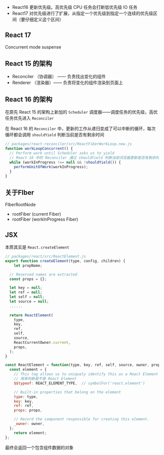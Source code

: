 - React16 更新优先级。高优先级 CPU 任务会打断低优先级 IO 任务
- React17 对优先级进行了扩展，从指定一个优先级到指定一个连续的优先级区间（要仔细定义这个区间）

## React 17

Concurrent mode suspense

 ## React 15 的架构

- Reconciler （协调器） —— 负责找出变化的组件
- Renderer （渲染器）—— 负责将变化的组件渲染到页面上

## React 16 的架构

在原先 React 15 的架构上新加的 `Scheduler` 调度器——调度任务的优先级，高优任务优先进入 `Reconciler`

在 React 16 的 `Reconciler` 中，更新的工作从递归变成了可以中断的循环，每次循环都会调用 `shouldYield` 判断当前是否有剩余时间

```js
// packages/react-reconciler/src/ReactFiberWorkLoop.new.js
function workLoopConcurrent() {
  // Perform work until Scheduler asks us to yield
  // React 16 中的 Reconciler 通过 shouldYield 判断当前浏览器更新是否有剩余时间
  while (workInProgress !== null && !shouldYield()) {
    performUnitOfWork(workInProgress);
  }
}
```

## 关于FIber

FIberRootNode

- rootFiber (current Fiber)
- rootFiber (workInProgress Fiber)

## JSX

本质其实是 `React.createElement`

``` js
// packages/react/src/ReactElement.js
export function createElement(type, config, children) {
    let propName;

  // Reserved names are extracted
  const props = {};

  let key = null;
  let ref = null;
  let self = null;
  let source = null;
  ......
  
  return ReactElement(
    type,
    key,
    ref,
    self,
    source,
    ReactCurrentOwner.current,
    props,
  );
}

const ReactElement = function(type, key, ref, self, source, owner, props) {
  const element = {
    // This tag allows us to uniquely identify this as a React Element
    // 用来判断是不是 React Element
    $$typeof: REACT_ELEMENT_TYPE,  // symbolFor('react.element')

    // Built-in properties that belong on the element
    type: type,
    key: key,
    ref: ref,
    props: props,

    // Record the component responsible for creating this element.
    _owner: owner,
  };
    return element;
};
```

最终会返回一个包含组件数据的对象

